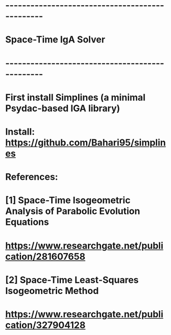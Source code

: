 # -----------------------------------------------
# Space-Time IgA Solver 
# -----------------------------------------------

# First install Simplines (a minimal Psydac-based IGA library)
# Install: https://github.com/Bahari95/simplines

# References:
# [1] Space-Time Isogeometric Analysis of Parabolic Evolution Equations  
#     https://www.researchgate.net/publication/281607658  
# [2] Space-Time Least-Squares Isogeometric Method  
#     https://www.researchgate.net/publication/327904128
